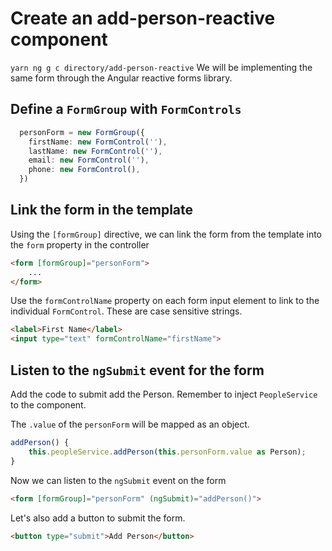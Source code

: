 # Create an add-person-reactive component
`yarn ng g c directory/add-person-reactive`
We will be implementing the same form through the Angular reactive forms library.

## Define a `FormGroup` with `FormControls`
```typescript
  personForm = new FormGroup({
    firstName: new FormControl(''),
    lastName: new FormControl(''),
    email: new FormControl(''),
    phone: new FormControl(),
  })
```

## Link the form in the template
Using the `[formGroup]` directive, we can link the form from the template
into the `form` property in the controller
```html
<form [formGroup]="personForm">
    ...
</form>
```

Use the `formControlName` property on each form input element to
link to the individual `FormControl`. These are case sensitive strings.
```html
<label>First Name</label>
<input type="text" formControlName="firstName">
```

## Listen to the `ngSubmit` event for the form
Add the code to submit add the Person.
Remember to inject `PeopleService` to the component.

The `.value` of the `personForm` will be mapped as an object.

```typescript
addPerson() {
    this.peopleService.addPerson(this.personForm.value as Person);
}
```

Now we can listen to the `ngSubmit` event on the form

```html
<form [formGroup]="personForm" (ngSubmit)="addPerson()">
```

Let's also add a button to submit the form.
```html
<button type="submit">Add Person</button>
```